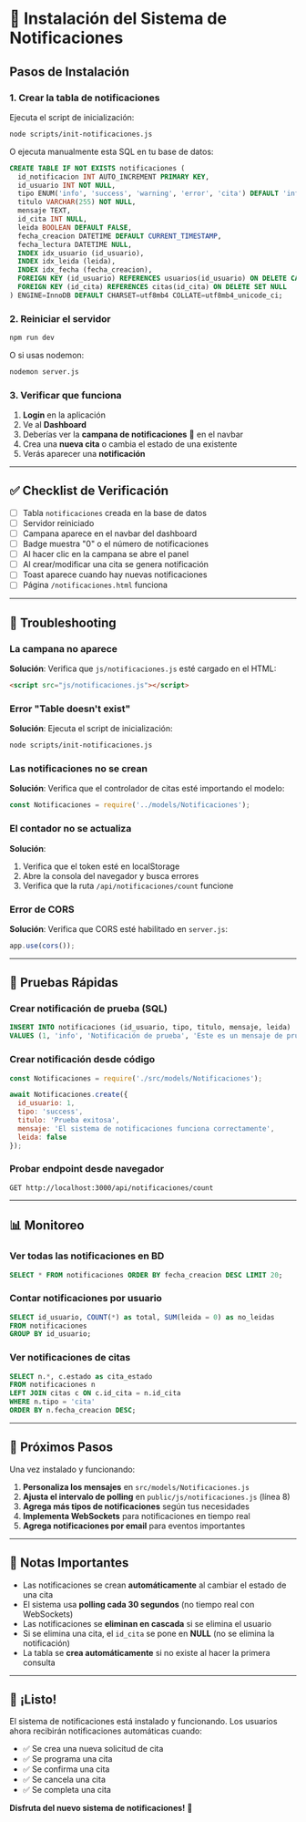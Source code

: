 # 🔔 Instalación del Sistema de Notificaciones

## Pasos de Instalación

### 1. Crear la tabla de notificaciones

Ejecuta el script de inicialización:

```bash
node scripts/init-notificaciones.js
```

O ejecuta manualmente esta SQL en tu base de datos:

```sql
CREATE TABLE IF NOT EXISTS notificaciones (
  id_notificacion INT AUTO_INCREMENT PRIMARY KEY,
  id_usuario INT NOT NULL,
  tipo ENUM('info', 'success', 'warning', 'error', 'cita') DEFAULT 'info',
  titulo VARCHAR(255) NOT NULL,
  mensaje TEXT,
  id_cita INT NULL,
  leida BOOLEAN DEFAULT FALSE,
  fecha_creacion DATETIME DEFAULT CURRENT_TIMESTAMP,
  fecha_lectura DATETIME NULL,
  INDEX idx_usuario (id_usuario),
  INDEX idx_leida (leida),
  INDEX idx_fecha (fecha_creacion),
  FOREIGN KEY (id_usuario) REFERENCES usuarios(id_usuario) ON DELETE CASCADE,
  FOREIGN KEY (id_cita) REFERENCES citas(id_cita) ON DELETE SET NULL
) ENGINE=InnoDB DEFAULT CHARSET=utf8mb4 COLLATE=utf8mb4_unicode_ci;
```

### 2. Reiniciar el servidor

```bash
npm run dev
```

O si usas nodemon:

```bash
nodemon server.js
```

### 3. Verificar que funciona

1. **Login** en la aplicación
2. Ve al **Dashboard**
3. Deberías ver la **campana de notificaciones** 🔔 en el navbar
4. Crea una **nueva cita** o cambia el estado de una existente
5. Verás aparecer una **notificación**

---

## ✅ Checklist de Verificación

- [ ] Tabla `notificaciones` creada en la base de datos
- [ ] Servidor reiniciado
- [ ] Campana aparece en el navbar del dashboard
- [ ] Badge muestra "0" o el número de notificaciones
- [ ] Al hacer clic en la campana se abre el panel
- [ ] Al crear/modificar una cita se genera notificación
- [ ] Toast aparece cuando hay nuevas notificaciones
- [ ] Página `/notificaciones.html` funciona

---

## 🔧 Troubleshooting

### La campana no aparece
**Solución**: Verifica que `js/notificaciones.js` esté cargado en el HTML:
```html
<script src="js/notificaciones.js"></script>
```

### Error "Table doesn't exist"
**Solución**: Ejecuta el script de inicialización:
```bash
node scripts/init-notificaciones.js
```

### Las notificaciones no se crean
**Solución**: Verifica que el controlador de citas esté importando el modelo:
```javascript
const Notificaciones = require('../models/Notificaciones');
```

### El contador no se actualiza
**Solución**: 
1. Verifica que el token esté en localStorage
2. Abre la consola del navegador y busca errores
3. Verifica que la ruta `/api/notificaciones/count` funcione

### Error de CORS
**Solución**: Verifica que CORS esté habilitado en `server.js`:
```javascript
app.use(cors());
```

---

## 🎯 Pruebas Rápidas

### Crear notificación de prueba (SQL)
```sql
INSERT INTO notificaciones (id_usuario, tipo, titulo, mensaje, leida)
VALUES (1, 'info', 'Notificación de prueba', 'Este es un mensaje de prueba', FALSE);
```

### Crear notificación desde código
```javascript
const Notificaciones = require('./src/models/Notificaciones');

await Notificaciones.create({
  id_usuario: 1,
  tipo: 'success',
  titulo: 'Prueba exitosa',
  mensaje: 'El sistema de notificaciones funciona correctamente',
  leida: false
});
```

### Probar endpoint desde navegador
```
GET http://localhost:3000/api/notificaciones/count
```

---

## 📊 Monitoreo

### Ver todas las notificaciones en BD
```sql
SELECT * FROM notificaciones ORDER BY fecha_creacion DESC LIMIT 20;
```

### Contar notificaciones por usuario
```sql
SELECT id_usuario, COUNT(*) as total, SUM(leida = 0) as no_leidas
FROM notificaciones
GROUP BY id_usuario;
```

### Ver notificaciones de citas
```sql
SELECT n.*, c.estado as cita_estado
FROM notificaciones n
LEFT JOIN citas c ON c.id_cita = n.id_cita
WHERE n.tipo = 'cita'
ORDER BY n.fecha_creacion DESC;
```

---

## 🚀 Próximos Pasos

Una vez instalado y funcionando:

1. **Personaliza los mensajes** en `src/models/Notificaciones.js`
2. **Ajusta el intervalo de polling** en `public/js/notificaciones.js` (línea 8)
3. **Agrega más tipos de notificaciones** según tus necesidades
4. **Implementa WebSockets** para notificaciones en tiempo real
5. **Agrega notificaciones por email** para eventos importantes

---

## 📝 Notas Importantes

- Las notificaciones se crean **automáticamente** al cambiar el estado de una cita
- El sistema usa **polling cada 30 segundos** (no tiempo real con WebSockets)
- Las notificaciones se **eliminan en cascada** si se elimina el usuario
- Si se elimina una cita, el `id_cita` se pone en **NULL** (no se elimina la notificación)
- La tabla se **crea automáticamente** si no existe al hacer la primera consulta

---

## 🎉 ¡Listo!

El sistema de notificaciones está instalado y funcionando. Los usuarios ahora recibirán notificaciones automáticas cuando:

- ✅ Se crea una nueva solicitud de cita
- ✅ Se programa una cita
- ✅ Se confirma una cita
- ✅ Se cancela una cita
- ✅ Se completa una cita

**Disfruta del nuevo sistema de notificaciones!** 🔔

